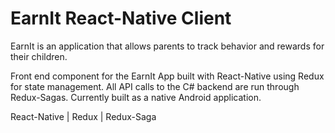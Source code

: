 # EarnIt React-Native Client

EarnIt is an application that allows parents to track behavior and rewards for their children.

Front end component for the EarnIt App built with React-Native using Redux for state management.  All API calls to the C# backend are run through Redux-Sagas. Currently built as a native Android application.

React-Native | Redux | Redux-Saga

